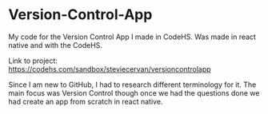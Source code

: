 # Version-Control-App
My code for the Version Control App I made in CodeHS. Was made in react native and with the CodeHS.

Link to project: https://codehs.com/sandbox/steviecervan/versioncontrolapp

Since I am new to GitHub, I had to research different terminology for it. The main focus was Version Control though once we had the questions done we had create an app from scratch in react native. 

